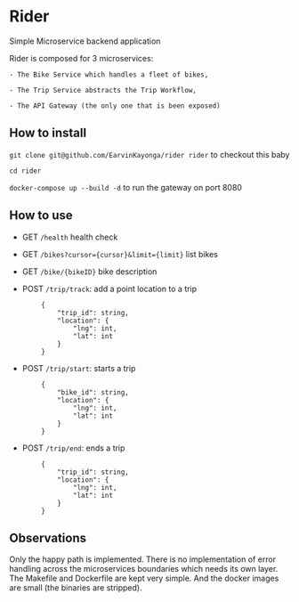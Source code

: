 # Rider

Simple Microservice backend application

Rider is composed for 3 microservices:

    - The Bike Service which handles a fleet of bikes,
    
    - The Trip Service abstracts the Trip Workflow,
    
    - The API Gateway (the only one that is been exposed)

## How to install

`git clone git@github.com/EarvinKayonga/rider rider` to checkout this baby

`cd rider`

`docker-compose up --build -d` to run the gateway on port 8080

## How to use


- GET `/health`                                 health check       
- GET `/bikes?cursor={cursor}&limit={limit}`    list bikes
- GET `/bike/{bikeID}`                          bike description

- POST `/trip/track`: add a point location to a trip

```
        { 
            "trip_id": string,
            "location": {
                "lng": int,
                "lat": int
            }
        }
```

- POST `/trip/start`: starts a trip

```
        { 
            "bike_id": string,
            "location": {
                "lng": int,
                "lat": int
            }
        }
```

- POST `/trip/end`: ends a trip

```
        { 
            "trip_id": string,
            "location": {
                "lng": int,
                "lat": int
            }
        }
```

## Observations

Only the happy path is implemented. There is no implementation of error handling 
across the microservices boundaries which needs its own layer.
The Makefile and Dockerfile are kept very simple. And the docker images are small (the binaries are stripped).

